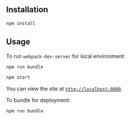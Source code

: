 ## Installation

````sh
npm install
````

## Usage

To run `webpack-dev-server` for local environment:

````sh
npm run bundle

npm start
````
You can view the site at [`http://localhost:8080`](http://localhost:8080).

To bundle for deployment:

````sh
npm run bundle
````

